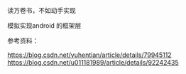 读万卷书，不如动手实现

模拟实现android 的框架层

参考资料：

https://blog.csdn.net/yuhentian/article/details/79945112
https://blog.csdn.net/u011181989/article/details/92242435

